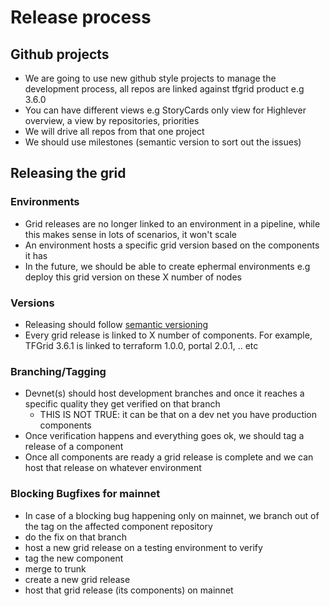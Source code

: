 # Release process

## Github projects

- We are going to use new github style projects to manage the development process, all repos are linked against tfgrid product e.g 3.6.0
- You can have different views e.g StoryCards only view for Highlever overview, a view by repositories, priorities
- We will drive all repos from that one project
- We should use milestones (semantic version to sort out the issues)

## Releasing the grid


### Environments

- Grid releases are no longer linked to an environment in a pipeline, while this makes sense in lots of scenarios, it won't scale
- An environment hosts a specific grid version based on the components it has
- In the future, we should be able to create ephermal environments e.g deploy this grid version on these X number of nodes

### Versions

- Releasing should follow [semantic versioning](https://semver.org/) 
- Every grid release is linked to X number of components. For example, TFGrid 3.6.1 is linked to terraform 1.0.0, portal 2.0.1, .. etc


### Branching/Tagging

- Devnet(s) should host development branches and once it reaches a specific quality they get verified on that branch
    - THIS IS NOT TRUE: it can be that on a dev net you have production components
- Once verification happens and everything goes ok, we should tag a release of a component
- Once all components are ready a grid release is complete and we can host that release on whatever environment


### Blocking Bugfixes for mainnet

- In case of a blocking bug happening only on mainnet, we branch out of the tag on the affected component repository
- do the fix on that branch
- host a new grid release on a testing environment to verify
- tag the new component
- merge to trunk
- create a new grid release
- host that grid release (its components) on mainnet
